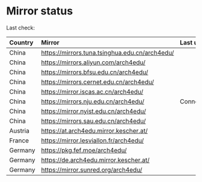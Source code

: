 <script src="./time.js"></script>
# Mirror status
Last check: <script type="text/javascript">localize(1724483828.3676362);</script>

|Country|Mirror|Last update|
|:------|:-----|:----------|
|China|https://mirrors.tuna.tsinghua.edu.cn/arch4edu/|<script type="text/javascript">localize(1724438287);</script>|
|China|https://mirrors.aliyun.com/arch4edu/|<script type="text/javascript">localize(1724438287);</script>|
|China|https://mirrors.bfsu.edu.cn/arch4edu/|<script type="text/javascript">localize(1724438287);</script>|
|China|https://mirrors.cernet.edu.cn/arch4edu/|<script type="text/javascript">localize(1724438287);</script>|
|China|https://mirror.iscas.ac.cn/arch4edu/|<script type="text/javascript">localize(1724438287);</script>|
|China|https://mirrors.nju.edu.cn/arch4edu/|ConnectionError|
|China|https://mirror.nyist.edu.cn/arch4edu/|<script type="text/javascript">localize(1724438287);</script>|
|China|https://mirrors.sau.edu.cn/arch4edu/|<script type="text/javascript">localize(1724438287);</script>|
|Austria|https://at.arch4edu.mirror.kescher.at/|<script type="text/javascript">localize(1724438287);</script>|
|France|https://mirror.lesviallon.fr/arch4edu/|<script type="text/javascript">localize(1724438287);</script>|
|Germany|https://pkg.fef.moe/arch4edu/|<script type="text/javascript">localize(1724438287);</script>|
|Germany|https://de.arch4edu.mirror.kescher.at/|<script type="text/javascript">localize(1724438287);</script>|
|Germany|https://mirror.sunred.org/arch4edu/|<script type="text/javascript">localize(1724438287);</script>|

<script src="./tablefilter/tablefilter.js"></script>
<script src="./table.js"></script>